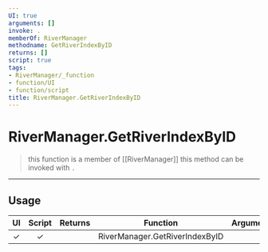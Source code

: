 ```yaml
---
UI: true
arguments: []
invoke: .
memberOf: RiverManager
methodname: GetRiverIndexByID
returns: []
script: true
tags:
- RiverManager/_function
- function/UI
- function/script
title: RiverManager.GetRiverIndexByID
---
```

# RiverManager.GetRiverIndexByID
> this function is a member of [[RiverManager]]
> this method can be invoked with `.`
-----
## Usage
|  UI | Script | Returns | Function | Arguments |
|:---:|:------:|-------:|:--------:|:---------|
|✓|✓||RiverManager.GetRiverIndexByID||
